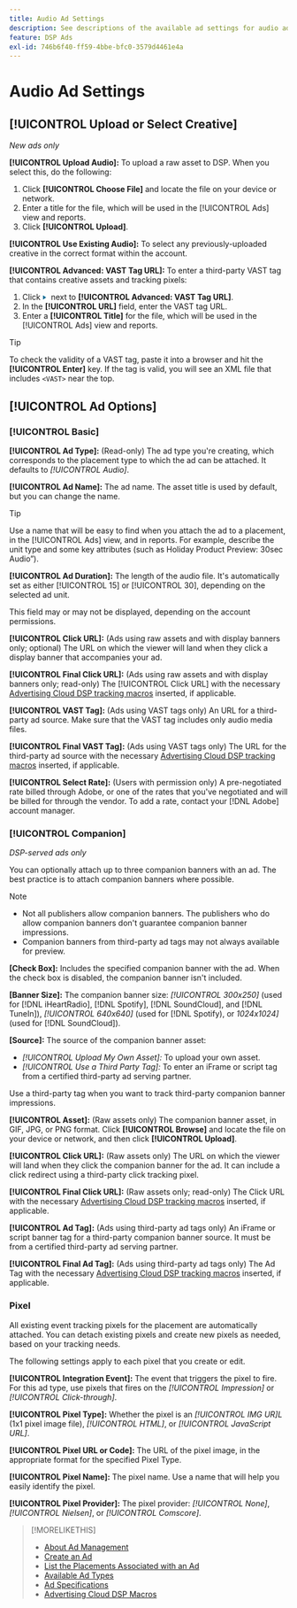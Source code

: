 ```yaml
---
title: Audio Ad Settings
description: See descriptions of the available ad settings for audio ads.
feature: DSP Ads
exl-id: 746b6f40-ff59-4bbe-bfc0-3579d4461e4a
---
```

# Audio Ad Settings

## [!UICONTROL Upload or Select Creative]

*New ads only*

**[!UICONTROL Upload Audio]:** To upload a raw asset to DSP. When you select this, do the following:

1. Click **[!UICONTROL Choose File]** and locate the file on your device or network.
1. Enter a title for the file, which will be used in the [!UICONTROL Ads] view and reports.
1. Click **[!UICONTROL Upload]**.

**[!UICONTROL Use Existing Audio]:** To select any previously-uploaded creative in the correct format within the account.

**[!UICONTROL Advanced: VAST Tag URL]:** To enter a third-party VAST tag that contains creative assets and tracking pixels:

1. Click ![arrow](/help/dsp/assets/compressed.png) next to **[!UICONTROL Advanced: VAST Tag URL]**.
1. In the **[!UICONTROL URL]** field, enter the VAST tag URL.
1. Enter a **[!UICONTROL Title]** for the file, which will be used in the [!UICONTROL Ads] view and reports.

>[!TIP]
>
> To check the validity of a VAST tag, paste it into a browser and hit the **[!UICONTROL Enter]** key. If the tag is valid, you will see an XML file that includes `<VAST>` near the top.

## [!UICONTROL Ad Options]

### [!UICONTROL Basic]

**[!UICONTROL Ad Type]:** (Read-only) The ad type you're creating, which corresponds to the placement type to which the ad can be attached. It defaults to *[!UICONTROL Audio]*.

**[!UICONTROL Ad Name]:** The ad name. The asset title is used by default, but you can change the name.

>[!TIP]
>
> Use a name that will be easy to find when you attach the ad to a placement, in the [!UICONTROL Ads] view, and in reports. For example, describe the unit type and some key attributes (such as Holiday Product Preview: 30sec Audio”).

**[!UICONTROL Ad Duration]:** The length of the audio file. It's automatically set as either [!UICONTROL 15] or [!UICONTROL 30], depending on the selected ad unit.

This field may or may not be displayed, depending on the account permissions.

**[!UICONTROL Click URL]:** (Ads using raw assets and with display banners only; optional) The URL on which the viewer will land when they click a display banner that accompanies your ad.

**[!UICONTROL Final Click URL]:** (Ads using raw assets and with display banners only; read-only) The [!UICONTROL Click URL] with the necessary [Advertising Cloud DSP tracking macros](/help/dsp/campaign-management/macros.md) inserted, if applicable.

**[!UICONTROL VAST Tag]:** (Ads using VAST tags only) An URL for a third-party ad source. Make sure that the VAST tag includes only audio media files.

**[!UICONTROL Final VAST Tag]:** (Ads using VAST tags only) The URL for the third-party ad source with the necessary [Advertising Cloud DSP tracking macros](/help/dsp/campaign-management/macros.md) inserted, if applicable.

**[!UICONTROL Select Rate]:** (Users with permission only) A pre-negotiated rate billed through Adobe, or one of the rates that you've negotiated and will be billed for through the vendor. To add a rate, contact your [!DNL Adobe] account manager.

### [!UICONTROL Companion]

*DSP-served ads only*

You can optionally attach up to three companion banners with an ad. The best practice is to attach companion banners where possible.

>[!NOTE]
>
>* Not all publishers allow companion banners. The publishers who do allow companion banners don't guarantee companion banner impressions.
>* Companion banners from third-party ad tags may not always available for preview.

**\[Check Box\]:** Includes the specified companion banner with the ad. When the check box is disabled, the companion banner isn't included.

**\[Banner Size\]:** The companion banner size: *[!UICONTROL 300x250]* (used for [!DNL iHeartRadio], [!DNL Spotify], [!DNL SoundCloud], and [!DNL TuneIn]), *[!UICONTROL 640x640]* (used for [!DNL Spotify), or *1024x1024]* (used for [!DNL SoundCloud]).

**\[Source\]:** The source of the companion banner asset:

* *[!UICONTROL Upload My Own Asset]:* To upload your own asset.
* *[!UICONTROL Use a Third Party Tag]:* To enter an iFrame or script tag from a certified third-party ad serving partner.

Use a third-party tag when you want to track third-party companion banner impressions.

**[!UICONTROL Asset]:** (Raw assets only) The companion banner asset, in GIF, JPG, or PNG format. Click **[!UICONTROL Browse]** and locate the file on your device or network, and then click **[!UICONTROL Upload]**.

**[!UICONTROL Click URL]:** (Raw assets only) The URL on which the viewer will land when they click the companion banner for the ad. It can include a click redirect using a third-party click tracking pixel.

**[!UICONTROL Final Click URL]:** (Raw assets only; read-only) The Click URL with the necessary [Advertising Cloud DSP tracking macros](/help/dsp/campaign-management/macros.md) inserted, if applicable.

**[!UICONTROL Ad Tag]:** (Ads using third-party ad tags only) An iFrame or script banner tag for a third-party companion banner source. It must be from a certified third-party ad serving partner.

**[!UICONTROL Final Ad Tag]:** (Ads using third-party ad tags only) The Ad Tag with the necessary [Advertising Cloud DSP tracking macros](/help/dsp/campaign-management/macros.md) inserted, if applicable.

### Pixel

All existing event tracking pixels for the placement are automatically attached. You can detach existing pixels and create new pixels as needed, based on your tracking needs.

The following settings apply to each pixel that you create or edit.

**[!UICONTROL Integration Event]:** The event that triggers the pixel to fire. For this ad type, use pixels that fires on the *[!UICONTROL Impression]* or *[!UICONTROL Click-through]*.

**[!UICONTROL Pixel Type]:** Whether the pixel is an *[!UICONTROL IMG UR]L* (1x1 pixel image file), *[!UICONTROL HTML]*, or *[!UICONTROL JavaScript URL]*.

**[!UICONTROL Pixel URL or Code]:** The URL of the pixel image, in the appropriate format for the specified Pixel Type.

**[!UICONTROL Pixel Name]:** The pixel name. Use a name that will help you easily identify the pixel.

**[!UICONTROL Pixel Provider]:** The pixel provider: *[!UICONTROL None]*, *[!UICONTROL Nielsen]*, or *[!UICONTROL Comscore]*.

>[!MORELIKETHIS]
>
>* [About Ad Management](ad-about.md)
>* [Create an Ad](ad-create.md)
>* [List the Placements Associated with an Ad](/help/dsp/campaign-management/ads/ad-list-placements.md)
>* [Available Ad Types](ad-types.md)
>* [Ad Specifications](/help/dsp/assets/ad-specs.pdf)
>* [Advertising Cloud DSP Macros](/help/dsp/campaign-management/macros.md)
